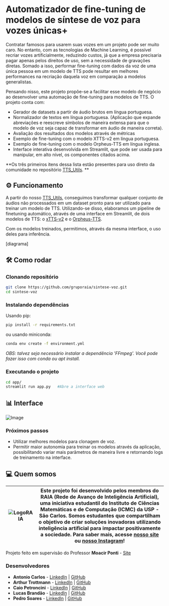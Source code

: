 # Automatizador de fine-tuning de modelos de síntese de voz para vozes únicas+
Contratar famosos para usarem suas vozes em um projeto pode ser muito caro. No entanto, com as tecnologias de Machine Learning, é possível recriar vozes artificialmente, reduzindo custos, já que a empresa precisaria pagar apenas pelos direitos de uso, sem a necessidade de gravações diretas. Somado a isso, performar fine-tuning com dados da voz de uma única pessoa em um modelo de TTS pode resultar em melhores performances na recriação daquela voz em comparação a modelos generalistas.

Pensando nisso, este projeto propõe-se a facilitar esse modelo de negócio ao desenvolver uma automação de fine-tuning para modelos de TTS. O projeto conta com:
- Gerador de datasets a partir de áudio brutos em língua portuguesa.
- Normalizador de textos em língua portuguesa. (Aplicação que expande abreviações e reescreve símbolos de maneira extensa para que o modelo de voz seja capaz de transformar em áudio de maneira correta).
- Avaliação dos resultados dos modelos através de métricas 
- Exemplo de fine-tuning com o modelo XTTS-v2 em língua portuguesa.
- Exemplo de fine-tuning com o modelo Orpheus-TTS em língua inglesa.
- Interface interativa desenvolvida em Streamlit, que pode ser usada para manipular, em alto nível, os componentes citados acima.

**Os três primeiros itens dessa lista estão presentes para uso direto da comunidade no repositório [TTS_Utils](https://github.com/gruporaia/TTS-Utils).
**

## ⚙️ Funcionamento
A partir do nosso [TTS_Utils](https://github.com/gruporaia/TTS-Utils), conseguimos transformar qualquer conjunto de áudios não processados em um dataset pronto para ser utilizado para treinar um modelo de TTS. Utilizando-se disso, elaboramos um pipeline de finetuning automático, através de uma interface em Streamlit, de dois modelos de TTS: o [xTTS-v2](https://huggingface.co/coqui/XTTS-v2) e o [Orpheus-TTS](https://github.com/canopyai/Orpheus-TTS).

Com os modelos treinados, permitimos, através da mesma interface, o uso deles para inferência.

[diagrama]

## 🛠️ Como rodar

### Clonando repositório
```bash
git clone https://github.com/gruporaia/sintese-voz.git
cd sintese-voz
```

### Instalando dependências
Usando pip:
```bash
pip install -r requirements.txt
```

ou usando miniconda:
```bash
conda env create -f environment.yml
```

_OBS: talvez seja necessário instalar a dependência 'FFmpeg'. Você pode fazer isso com conda ou apt install._

### Executando o projeto
```bash
cd app/
streamlit run app.py   #Abre a interface web
```

## 📊 Interface
 ![Image](https://github.com/user-attachments/assets/3edadd51-ea6e-449b-b6a6-78e29286ce38)

### Próximos passos 
- Utilizar melhores modelos para clonagem de voz.
- Permitir maior autonomia para treinar os modelos através da aplicação, possibilitando variar mais parâmetros de maneira livre e retornando logs de treinamento na interface.


## 💻 Quem somos
| ![LogoRAIA](https://github.com/user-attachments/assets/ce3f8386-a900-43ff-af84-adce9c17abd2) |  Este projeto foi desenvolvido pelos membros do **RAIA (Rede de Avanço de Inteligência Artificial)**, uma iniciativa estudantil do Instituto de Ciências Matemáticas e de Computação (ICMC) da USP - São Carlos. Somos estudantes que compartilham o objetivo de criar soluções inovadoras utilizando inteligência artificial para impactar positivamente a sociedade. Para saber mais, acesse [nosso site](https://gruporaia.vercel.app/) ou [nosso Instagram](instagram.com/grupo.raia)! |
|------------------|-------------------------------------------|

Projeto feito em supervisão do Professor **Moacir Ponti** - [Site](https://sites.google.com/site/moacirponti/)

### Desenvolvedores
- **Antonio Carlos** - [LinkedIn](https://www.linkedin.com/in/ant%C3%B4nio-carlos-micheli-b10bb4289/) | [GitHub](https://github.com/Antonioonet)
- **Arthur Trottmann** - [LinkedIn](https://www.linkedin.com/in/arthur-ramos-9b81b9201/) | [GitHub](https://github.com/ArthurTRamos)
- **Caio Petroncini** - [LinkedIn](https://www.linkedin.com/in/caio-petroncini-7105941aa/) | [GitHub](https://github.com/Petroncini)
- **Lucas Brandão** - [LinkedIn](https://www.linkedin.com/in/lucas-de-souza-brandão-590b1228b/) | [GitHub](https://github.com/sb-lucas)
- **Pedro Soares** - [LinkedIn](https://www.linkedin.com/in/pedro-soares-b3625b238/) | [GitHub](https://github.com/pedrsrs)
